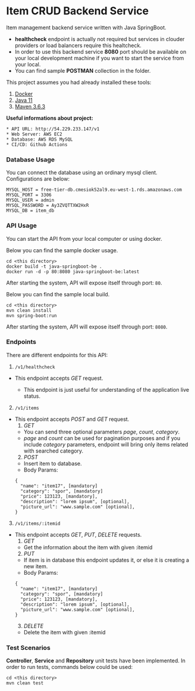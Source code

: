 # Item CRUD Backend Service

Item management backend service written with Java SpringBoot.

- **healthcheck** endpoint is actually not required but services in clouder providers or load balancers require this healtcheck.
- In order to use this backend service **8080** port should be available on your local development machine if you want to start the service from your local.
- You can find sample **POSTMAN** collection in the folder.

This project assumes you had already installed these tools:

1. [Docker](https://www.docker.com/)
2. [Java 11](https://www.oracle.com/tr/java/technologies/javase-jdk11-downloads.html)
3. [Maven 3.6.3](https://maven.apache.org/install.html)

**Useful informations about project:**
```
* API URL: http://54.229.233.147/v1
* Web Server: AWS EC2
* Database: AWS RDS MySQL
* CI/CD: Github Actions
```

### Database Usage

You can connect the database using an ordinary mysql client. Configurations are below:

```
MYSQL_HOST = free-tier-db.cmesiok52al9.eu-west-1.rds.amazonaws.com
MYSQL_PORT = 3306
MYSQL_USER = admin
MYSQL_PASSWORD = Ay3ZVQTTXW2HxR
MYSQL_DB = item_db
```

### API Usage

You can start the API from your local computer or using docker.

Below you can find the sample docker usage.

```
cd <this directory>
docker build -t java-springboot-be .
docker run -d -p 80:8080 java-springboot-be:latest
```

After starting the system, API will expose itself through port: `80`.

Below you can find the sample local build.

```
cd <this directory>
mvn clean install
mvn spring-boot:run
```

After starting the system, API will expose itself through port: `8080`.

### Endpoints

There are different endpoints for this API:

1. `/v1/healthcheck`

- This endpoint accepts _GET_ request.

  - This endpoint is just useful for understanding of the application live status.

2. `/v1/items`

- This endpoint accepts _POST_ and _GET_ request.
  1. _GET_
    - You can send three optional parameters *page*, *count*, *category*.
    - *page* and *count* can be used for pagination purposes and if you include *category* parameters, endpoint will bring only items related with searched category.
  2. _POST_
    - Insert item to database.
    - Body Params:
    ```
    {
      "name": "item17", [mandatory]
      "category": "spor", [mandatory]
      "price": 123123, [mandatory],
      "description": "lorem ipsum", [optional],
      "picture_url": "www.sample.com" [optional],
    }
    ```

3. `/v1/items/:itemid`

- This endpoint accepts _GET_, _PUT_, _DELETE_ requests.
  1. _GET_
    - Get the information about the item with given :itemid
  2. _PUT_
    - If item is in database this endpoint updates it, or else it is creating a new item.
    - Body Params:
    ```
    {
      "name": "item17", [mandatory]
      "category": "spor", [mandatory]
      "price": 123123, [mandatory],
      "description": "lorem ipsum", [optional],
      "picture_url": "www.sample.com" [optional],
    }
    ```
  3. _DELETE_
    - Delete the item with given :itemid

### Test Scenarios

**Controller**, **Service** and **Repository** unit tests have been implemented. In order to run tests, commands below could be used:

```
cd <this directory>
mvn clean test
```
